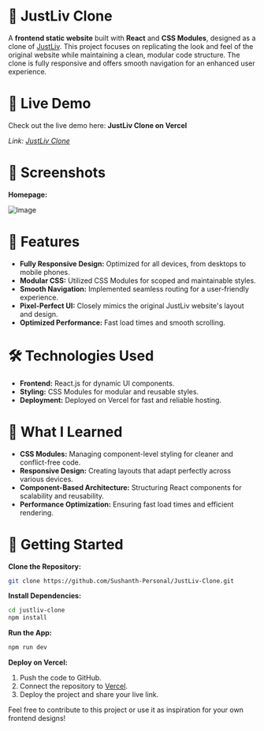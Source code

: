 # 📓 JustLiv Clone

A **frontend static website** built with **React** and **CSS Modules**, designed as a clone of [JustLiv](https://justliv.org/). This project focuses on replicating the look and feel of the original website while maintaining a clean, modular code structure. The clone is fully responsive and offers smooth navigation for an enhanced user experience.

# 🚀 Live Demo

Check out the live demo here: **JustLiv Clone on Vercel**

*Link: [JustLiv Clone](https://just-liv-one.vercel.app/)*

# 📸 Screenshots

**Homepage:**

![Image](https://github.com/user-attachments/assets/a89aeb7d-5d42-4861-96f3-9107fd92321e)



# 🌟 Features

- **Fully Responsive Design:** Optimized for all devices, from desktops to mobile phones.
- **Modular CSS:** Utilized CSS Modules for scoped and maintainable styles.
- **Smooth Navigation:** Implemented seamless routing for a user-friendly experience.
- **Pixel-Perfect UI:** Closely mimics the original JustLiv website's layout and design.
- **Optimized Performance:** Fast load times and smooth scrolling.

# 🛠️ Technologies Used

- **Frontend:** React.js for dynamic UI components.
- **Styling:** CSS Modules for modular and reusable styles.
- **Deployment:** Deployed on Vercel for fast and reliable hosting.

# 🧠 What I Learned

- **CSS Modules:** Managing component-level styling for cleaner and conflict-free code.
- **Responsive Design:** Creating layouts that adapt perfectly across various devices.
- **Component-Based Architecture:** Structuring React components for scalability and reusability.
- **Performance Optimization:** Ensuring fast load times and efficient rendering.

# 🚀 Getting Started

**Clone the Repository:**

```bash
git clone https://github.com/Sushanth-Personal/JustLiv-Clone.git
```

**Install Dependencies:**

```bash
cd justliv-clone
npm install
```

**Run the App:**

```bash
npm run dev
```

**Deploy on Vercel:**

1. Push the code to GitHub.
2. Connect the repository to [Vercel](https://vercel.com/).
3. Deploy the project and share your live link.


Feel free to contribute to this project or use it as inspiration for your own frontend designs!

